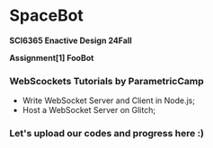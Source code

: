 # SpaceBot

**SCI6365 Enactive Design 24Fall**

**Assignment[1] FooBot**

### WebScockets Tutorials by ParametricCamp

- Write WebSocket Server and Client in Node.js;
- Host a WebSocket Server on Glitch;

### Let's upload our codes and progress here :)
